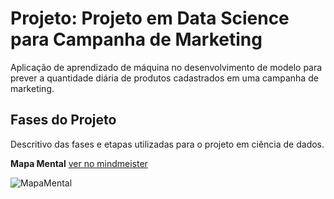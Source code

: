 # Projeto: Projeto em Data Science para Campanha de Marketing
Aplicação de aprendizado de máquina no desenvolvimento de modelo para prever a quantidade diária de produtos cadastrados em uma campanha de marketing.

## Fases do Projeto
Descritivo das fases e etapas utilizadas para o projeto em ciência de dados.

**Mapa Mental**
[ver no mindmeister](https://mm.tt/app/map/3067556396?t=AcNaBcSsEt)

![MapaMental](https://github.com/brunaccgomes/data-science-portfolio/assets/93496254/3474be64-3ce6-489e-9ced-1ca23e23ab0e)




<!-- ### Referências Consultadas por Disciplina ###
- **Machine Learning**
  - Unid_IV - Big e IoT, Projeto Hadoop e Subprojetos
  - Unid_V - Outros Projetos Importantes do Hadoop, sua Instalação e Execução

- **Tópicos Especiais em Ciências de Dados**
  - Unid_III - Análise de Textos e Prática de Kmeans
  - Unid_V - Algoritmos e Big Data na Prática com Apache Mahout

***obs.:** Como a referência provém de material disponibilizado é fornecido pela faculdade e garantido pela matrícula, forneço um resumo do que foi consultado.* -->
